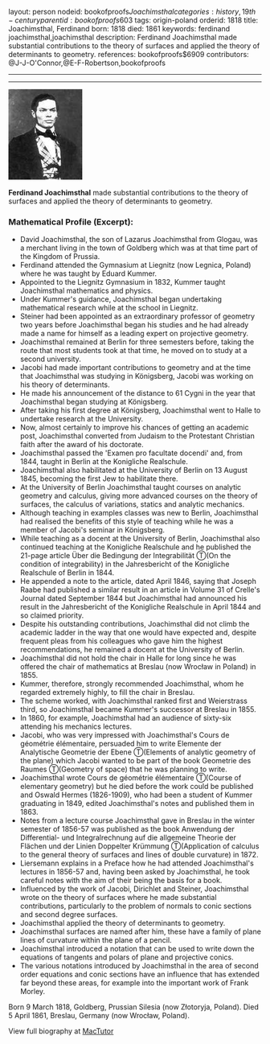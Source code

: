 layout: person
nodeid: bookofproofs$Joachimsthal
categories: history,19th-century
parentid: bookofproofs$603
tags: origin-poland
orderid: 1818
title: Joachimsthal, Ferdinand
born: 1818
died: 1861
keywords: ferdinand joachimsthal,joachimsthal
description: Ferdinand Joachimsthal made substantial contributions to the theory of surfaces and applied the theory of determinants to geometry.
references: bookofproofs$6909
contributors: @J-J-O'Connor,@E-F-Robertson,bookofproofs

---



---

![Joachimsthal.jpg](https://github.com/bookofproofs/bookofproofs.github.io/blob/main/_sources/_assets/images/portraits/Joachimsthal.jpg?raw=true)

**Ferdinand Joachimsthal** made substantial contributions to the theory of surfaces and applied the theory of determinants to geometry.

### Mathematical Profile (Excerpt):
* David Joachimsthal, the son of Lazarus Joachimsthal from Glogau, was a merchant living in the town of Goldberg which was at that time part of the Kingdom of Prussia.
* Ferdinand attended the Gymnasium at Liegnitz (now Legnica, Poland) where he was taught by Eduard Kummer.
* Appointed to the Liegnitz Gymnasium in 1832, Kummer taught Joachimsthal mathematics and physics.
* Under Kummer's guidance, Joachimsthal began undertaking mathematical research while at the school in Liegnitz.
* Steiner had been appointed as an extraordinary professor of geometry two years before Joachimsthal began his studies and he had already made a name for himself as a leading expert on projective geometry.
* Joachimsthal remained at Berlin for three semesters before, taking the route that most students took at that time, he moved on to study at a second university.
* Jacobi had made important contributions to geometry and at the time that Joachimsthal was studying in Königsberg, Jacobi was working on his theory of determinants.
* He made his announcement of the distance to 61 Cygni in the year that Joachimsthal began studying at Königsberg.
* After taking his first degree at Königsberg, Joachimsthal went to Halle to undertake research at the University.
* Now, almost certainly to improve his chances of getting an academic post, Joachimsthal converted from Judaism to the Protestant Christian faith after the award of his doctorate.
* Joachimsthal passed the 'Examen pro facultate docendi' and, from 1844, taught in Berlin at the Konigliche Realschule.
* Joachimsthal also habilitated at the University of Berlin on 13 August 1845, becoming the first Jew to habilitate there.
* At the University of Berlin Joachimsthal taught courses on analytic geometry and calculus, giving more advanced courses on the theory of surfaces, the calculus of variations, statics and analytic mechanics.
* Although teaching in examples classes was new to Berlin, Joachimsthal had realised the benefits of this style of teaching while he was a member of Jacobi's seminar in Königsberg.
* While teaching as a docent at the University of Berlin, Joachimsthal also continued teaching at the Konigliche Realschule and he published the 21-page article Über die Bedingung der Integrabilität Ⓣ(On the condition of integrability) in the Jahresbericht of the Konigliche Realschule of Berlin in 1844.
* He appended a note to the article, dated April 1846, saying that Joseph Raabe had published a similar result in an article in Volume 31 of Crelle's Journal dated September 1844 but Joachimsthal had announced his result in the Jahresbericht of the Konigliche Realschule in April 1844 and so claimed priority.
* Despite his outstanding contributions, Joachimsthal did not climb the academic ladder in the way that one would have expected and, despite frequent pleas from his colleagues who gave him the highest recommendations, he remained a docent at the University of Berlin.
* Joachimsthal did not hold the chair in Halle for long since he was offered the chair of mathematics at Breslau (now Wrocław in Poland) in 1855.
* Kummer, therefore, strongly recommended Joachimsthal, whom he regarded extremely highly, to fill the chair in Breslau.
* The scheme worked, with Joachimsthal ranked first and Weierstrass third, so Joachimsthal became Kummer's successor at Breslau in 1855.
* In 1860, for example, Joachimsthal had an audience of sixty-six attending his mechanics lectures.
* Jacobi, who was very impressed with Joachimsthal's Cours de géométrie élémentaire, persuaded him to write Elemente der Analytische Geometrie der Ebene Ⓣ(Elements of analytic geometry of the plane) which Jacobi wanted to be part of the book Geometrie des Raumes Ⓣ(Geometry of space) that he was planning to write.
* Joachimsthal wrote Cours de géométrie élémentaire Ⓣ(Course of elementary geometry) but he died before the work could be published and Oswald Hermes (1826-1909), who had been a student of Kummer graduating in 1849, edited Joachimsthal's notes and published them in 1863.
* Notes from a lecture course Joachimsthal gave in Breslau in the winter semester of 1856-57 was published as the book Anwendung der Differential- und Integralrechnung auf die allgemeine Theorie der Flächen und der Linien Doppelter Krümmung Ⓣ(Application of calculus to the general theory of surfaces and lines of double curvature) in 1872.
* Liersemann explains in a Preface how he had attended Joachimsthal's lectures in 1856-57 and, having been asked by Joachimsthal, he took careful notes with the aim of their being the basis for a book.
* Influenced by the work of Jacobi, Dirichlet and Steiner, Joachimsthal wrote on the theory of surfaces where he made substantial contributions, particularly to the problem of normals to conic sections and second degree surfaces.
* Joachimsthal applied the theory of determinants to geometry.
* Joachimsthal surfaces are named after him, these have a family of plane lines of curvature within the plane of a pencil.
* Joachimsthal introduced a notation that can be used to write down the equations of tangents and polars of plane and projective conics.
* The various notations introduced by Joachimsthal in the area of second order equations and conic sections have an influence that has extended far beyond these areas, for example into the important work of Frank Morley.

Born 9 March 1818, Goldberg, Prussian Silesia (now Złotoryja, Poland). Died 5 April 1861, Breslau, Germany (now Wrocław, Poland).

View full biography at [MacTutor](https://mathshistory.st-andrews.ac.uk/Biographies/Joachimsthal/)
